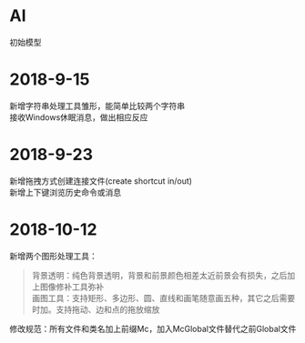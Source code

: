 AI
====
初始模型<br/>

# 2018-9-15
新增字符串处理工具雏形，能简单比较两个字符串<br/>
接收Windows休眠消息，做出相应反应<br/>

# 2018-9-23
新增拖拽方式创建连接文件(create shortcut in/out)<br/>
新增上下键浏览历史命令或消息<br/>

# 2018-10-12
新增两个图形处理工具：<br/>
>背景透明：纯色背景透明，背景和前景颜色相差太近前景会有损失，之后加上图像修补工具弥补<br/>
>画图工具：支持矩形、多边形、圆、直线和画笔随意画五种，其它之后需要时加。支持拖动、边和点的拖放缩放<br/>

修改规范：所有文件和类名加上前缀Mc，加入McGlobal文件替代之前Global文件<br/>
